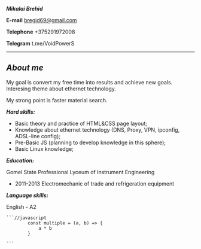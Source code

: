 ***Mikalai Brehid***  
        
**E-mail** bregid69@gmail.com  

**Telephone** +375291972008  

**Telegram** t.me/VoidPowerS  

---
***About me***
---
My goal is convert my free time into results and achieve new goals. Interesing theme about ethernet technology.  

My strong point is faster material search.  

***Hard skills:***  
* Basic theory and practice of HTML&CSS page layout;  
* Knowledge about ethernet technology (DNS, Proxy, VPN, 
ipconfig, ADSL-line config);  
* Pre-Basic JS (planning to develop knowledge in this 
sphere);  
* Basic Linux knowledge;  


***Education:***  

Gomel State Professional Lyceum of Instrument Engineering  

 - 2011-2013  Electromechanic of trade and refrigeration equipment  

***Language skills:***

English - A2  


    ```//javascript
            const multiple = (a, b) => {
                a * b
            }

    ```